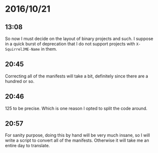 # 2016/10/21

## 13:08

So now I must decide on the layout of binary projects and such. I suppose in a
quick burst of deprecation that I do not support projects with
`X-SquirrelJME-Name` in them.

## 20:45

Correcting all of the manifests will take a bit, definitely since there are a
hundred or so.

## 20:46

125 to be precise. Which is one reason I opted to split the code around.

## 20:57

For sanity purpose, doing this by hand will be very much insane, so I will
write a script to convert all of the manifests. Otherwise it will take me
an entire day to translate.
